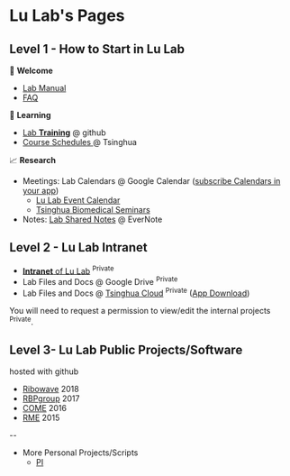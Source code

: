 # Lu Lab's Pages

## Level 1 - How to Start in Lu Lab

🎉 **Welcome** 

* [Lab Manual](https://www.jianguoyun.com/p/DSbqU-EQ9sSIBhj50Dg)
* [FAQ](https://lulab.github.io/FAQ)

📖 **Learning** 

* [Lab **Training**](https://lulab.github.io/training) @ github
* [Course Schedules ](https://www.evernote.com/pub/view/luzhiustc/teaching) @ Tsinghua

📈 **Research** 

* Meetings: Lab Calendars @ Google Calendar \([subscribe Calendars in your app](http://www.ncrnalab.org/wiki2/doku.php?id=lab_calendars)\)
  * [Lu Lab Event Calendar](https://calendar.google.com/calendar/embed?src=rhfq9d5sr46lqjpg3vd1ncbosc%40group.calendar.google.com&ctz=Asia%2FShanghai)
  * [Tsinghua Biomedical Seminars](https://calendar.google.com/calendar/embed?src=hrabiq5okeupg1tfnpa7g9qqr0%40group.calendar.google.com&ctz=Asia%2FShanghai)
* Notes: [Lab Shared Notes](https://www.evernote.com/pub/luzhiustc/lulabsharednotes) @ EverNote


## Level 2 - Lu Lab Intranet

* [**Intranet** of Lu Lab](http://lulab.github.io/intranet) <sup>Private</sup>
* Lab Files and Docs @ Google Drive <sup>Private</sup>
* Lab Files and Docs @ [Tsinghua Cloud](https://cloud.tsinghua.edu.cn/d/c40089d33b374cd88506/) <sup>Private</sup> ([App Download](https://www.seafile.com/download))

You will need to request a permission to view/edit the internal projects <sup>Private</sup>.



## Level 3- Lu Lab Public Projects/Software
hosted with github

* [Ribowave](http://lulab.github.io/Ribowave) 2018
* [RBPgroup](https://github.com/lulab/RBPgroup) 2017
* [COME](https://github.com/lulab/COME) 2016
* [RME](https://github.com/lulab/RME) 2015

--

* More Personal Projects/Scripts
  * [PI](http://urluzhi.github.io/scripts) 




